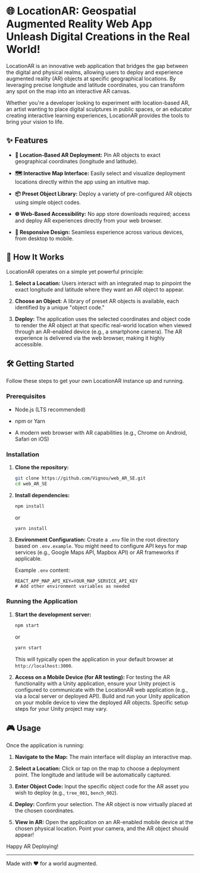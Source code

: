 # 🌐 LocationAR: Geospatial Augmented Reality Web App Unleash Digital Creations in the Real World!

LocationAR is an innovative web application that bridges the gap between the digital and physical realms, allowing users to deploy and experience augmented reality (AR) objects at specific geographical locations. By leveraging precise longitude and latitude coordinates, you can transform any spot on the map into an interactive AR canvas.

Whether you're a developer looking to experiment with location-based AR, an artist wanting to place digital sculptures in public spaces, or an educator creating interactive learning experiences, LocationAR provides the tools to bring your vision to life.

## ✨ Features

- **📍 Location-Based AR Deployment:** Pin AR objects to exact geographical coordinates (longitude and latitude).

- **🗺️ Interactive Map Interface:** Easily select and visualize deployment locations directly within the app using an intuitive map.

- **📦 Preset Object Library:** Deploy a variety of pre-configured AR objects using simple object codes.

- **🌐 Web-Based Accessibility:** No app store downloads required; access and deploy AR experiences directly from your web browser.

- **📱 Responsive Design:** Seamless experience across various devices, from desktop to mobile.

## 🚀 How It Works

LocationAR operates on a simple yet powerful principle:

1.  **Select a Location:** Users interact with an integrated map to pinpoint the exact longitude and latitude where they want an AR object to appear.

2.  **Choose an Object:** A library of preset AR objects is available, each identified by a unique "object code."

3.  **Deploy:** The application uses the selected coordinates and object code to render the AR object at that specific real-world location when viewed through an AR-enabled device (e.g., a smartphone camera). The AR experience is delivered via the web browser, making it highly accessible.

## 🛠️ Getting Started

Follow these steps to get your own LocationAR instance up and running.

### Prerequisites

- Node.js (LTS recommended)

- npm or Yarn

- A modern web browser with AR capabilities (e.g., Chrome on Android, Safari on iOS)

### Installation

1.  **Clone the repository:**

    ```bash
    git clone https://github.com/Vignou/web_AR_SE.git
    cd web_AR_SE
    ```

2.  **Install dependencies:**

    ```bash
    npm install
    ```

    or

    ```bash
    yarn install
    ```

3.  **Environment Configuration:** Create a `.env` file in the root directory based on `.env.example`. You might need to configure API keys for map services (e.g., Google Maps API, Mapbox API) or AR frameworks if applicable.

    Example `.env` content:

    ```
    REACT_APP_MAP_API_KEY=YOUR_MAP_SERVICE_API_KEY
    # Add other environment variables as needed
    ```

### Running the Application

1.  **Start the development server:**

    ```bash
    npm start
    ```

    or

    ```bash
    yarn start
    ```

    This will typically open the application in your default browser at `http://localhost:3000`.

2.  **Access on a Mobile Device (for AR testing):** For testing the AR functionality with a Unity application, ensure your Unity project is configured to communicate with the LocationAR web application (e.g., via a local server or deployed API). Build and run your Unity application on your mobile device to view the deployed AR objects. Specific setup steps for your Unity project may vary.

## 🎮 Usage

Once the application is running:

1.  **Navigate to the Map:** The main interface will display an interactive map.

2.  **Select a Location:** Click or tap on the map to choose a deployment point. The longitude and latitude will be automatically captured.

3.  **Enter Object Code:** Input the specific object code for the AR asset you wish to deploy (e.g., `tree_001`, `bench_002`).

4.  **Deploy:** Confirm your selection. The AR object is now virtually placed at the chosen coordinates.

5.  **View in AR:** Open the application on an AR-enabled mobile device at the chosen physical location. Point your camera, and the AR object should appear!

Happy AR Deploying!

---

Made with ❤️ for a world augmented.
